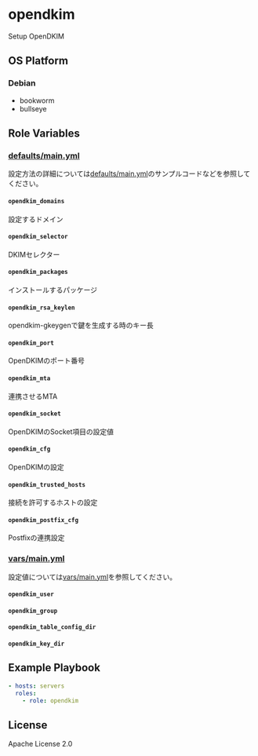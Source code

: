 opendkim
=================

Setup OpenDKIM

OS Platform
-----------------

### Debian

- bookworm
- bullseye

Role Variables
--------------

### [defaults/main.yml](defaults/main.yml)

設定方法の詳細については[defaults/main.yml](defaults/main.yml)のサンプルコードなどを参照してください。

#### `opendkim_domains`

設定するドメイン

#### `opendkim_selector`

DKIMセレクター

#### `opendkim_packages`

インストールするパッケージ

#### `opendkim_rsa_keylen`

opendkim-gkeygenで鍵を生成する時のキー長

#### `opendkim_port`

OpenDKIMのポート番号

#### `opendkim_mta`

連携させるMTA

#### `opendkim_socket`

OpenDKIMのSocket項目の設定値

#### `opendkim_cfg`

OpenDKIMの設定

#### `opendkim_trusted_hosts`

接続を許可するホストの設定

#### `opendkim_postfix_cfg`

Postfixの連携設定

### [vars/main.yml](vars/main.yml)

設定値については[vars/main.yml](vars/main.yml)を参照してください。

#### `opendkim_user`

#### `opendkim_group`

#### `opendkim_table_config_dir`

#### `opendkim_key_dir`

Example Playbook
--------------

```yaml
- hosts: servers
  roles:
    - role: opendkim
```

License
--------------

Apache License 2.0
